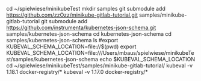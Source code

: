 cd ~/spielwiese/minikubeTest
mkdir samples
git submodule add https://github.com/zzOzz/minikube-gitlab-tutorial.git samples/minikube-gitlab-tutorial
git submodule add https://github.com/instrumenta/kubernetes-json-schema.git samples/kubernetes-json-schema
cd kubernetes-json-schema
cd samples/kubernetes-json-schema
ls
#export KUBEVAL_SCHEMA_LOCATION=file://$(pwd)
export KUBEVAL_SCHEMA_LOCATION=file:///Users/mbaus/spielwiese/minikubeTest/samples/kubernetes-json-schema
echo $KUBEVAL_SCHEMA_LOCATION
cd ~/spielwiese/minikubeTest/samples/minikube-gitlab-tutorial/
kubeval -v 1.18.1 docker-registry/*
kubeval -v 1.17.0 docker-registry/*
